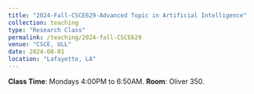 ```yaml
---
title: "2024-Fall-CSCE629-Advanced Topic in Artificial Intelligence"
collection: teaching
type: "Research Class"
permalink: /teaching/2024-fall-CSCE629
venue: "CSCE, ULL"
date: 2024-08-01
location: "Lafayette, LA"
---
```


**Class Time**: Mondays 4:00PM to 6:50AM.  **Room**: Oliver 350.

